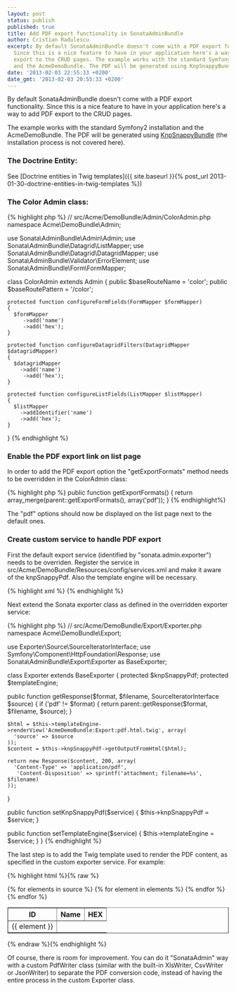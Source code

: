 ```yaml
---
layout: post
status: publish
published: true
title: Add PDF export functionality in SonataAdminBundle
author: Cristian Radulescu
excerpt: By default SonataAdminBundle doesn't come with a PDF export functionality.
  Since this is a nice feature to have in your application here's a way to add PDF
  export to the CRUD pages. The example works with the standard Symfony2 installation
  and the AcmeDemoBundle. The PDF will be generated using KnpSnappyBundle.
date: '2013-02-03 22:55:33 +0200'
date_gmt: '2013-02-03 20:55:33 +0200'
---
```

By default SonataAdminBundle doesn't come with a PDF export functionality. Since this is a nice feature to have in your application here's a way to add PDF export to the CRUD pages.

The example works with the standard Symfony2 installation and the AcmeDemoBundle. The PDF will be generated using [KnpSnappyBundle](https://github.com/KnpLabs/KnpSnappyBundle) (the installation process is not covered here).

### The Doctrine Entity:
See [Doctrine entities in Twig templates]({{ site.baseurl }}{% post_url 2013-01-30-doctrine-entities-in-twig-templates %})

### The Color Admin class:
{% highlight php %}
// src/Acme/DemoBundle/Admin/ColorAdmin.php
namespace Acme\DemoBundle\Admin;

  use Sonata\AdminBundle\Admin\Admin;
  use Sonata\AdminBundle\Datagrid\ListMapper;
  use Sonata\AdminBundle\Datagrid\DatagridMapper;
  use Sonata\AdminBundle\Validator\ErrorElement;
  use Sonata\AdminBundle\Form\FormMapper;
  
  class ColorAdmin extends Admin
  {
    public $baseRouteName = 'color';
    public $baseRoutePattern = '/color';
  
    protected function configureFormFields(FormMapper $formMapper)
    {
      $formMapper
         ->add('name')
         ->add('hex');
    }
  
    protected function configureDatagridFilters(DatagridMapper $datagridMapper)
    {
      $datagridMapper
        ->add('name')
         ->add('hex');
    }
  
    protected function configureListFields(ListMapper $listMapper)
    {
      $listMapper
        ->addIdentifier('name')
        ->add('hex');
    }
  }
{% endhighlight %}

### Enable the PDF export link on list page
In order to add the PDF export option the "getExportFormats" method needs to be overridden in the ColorAdmin class:

{% highlight php %}
public function getExportFormats()
{
  return array_merge(parent::getExportFormats(), array('pdf'));
}
{% endhighlight%}

The "pdf" options should now be displayed on the list page next to the default ones.

### Create custom service to handle PDF export
First the default export service (identified by "sonata.admin.exporter") needs to be overriden. Register the service in src/Acme/DemoBundle/Resources/config/services.xml and make it aware of the knpSnappyPdf. Also the template engine will be necessary.

{% highlight xml %}
<service id="sonata.admin.exporter" class="Acme\DemoBundle\Export\Exporter">
  <call method="setKnpSnappyPdf">
    <argument type="service" id="knp.snappy_pdf" />
  </call>
  <call method="setTemplateEngine">
    <argument type="service" id="templating" />
  </call>
</service>
{% endhighlight %}

Next extend the Sonata exporter class as defined in the overridden exporter service:

{% highlight php %}
// src/Acme/DemoBundle/Export/Exporter.php
namespace Acme\DemoBundle\Export;

use Exporter\Source\SourceIteratorInterface;
use Symfony\Component\HttpFoundation\Response;
use Sonata\AdminBundle\Export\Exporter as BaseExporter;

class Exporter extends BaseExporter
{
  protected $knpSnappyPdf;
  protected $templateEngine;

  public function getResponse($format, $filename, SourceIteratorInterface $source)
  {
    if ('pdf' != $format) {
      return parent::getResponse($format, $filename, $source);
    }

    $html = $this->templateEngine->renderView('AcmeDemoBundle:Export:pdf.html.twig', array(
      'source' => $source
    ));
    $content = $this->knpSnappyPdf->getOutputFromHtml($html);

    return new Response($content, 200, array(
      'Content-Type' => 'application/pdf',
       'Content-Disposition' => sprintf('attachment; filename=%s', $filename)
    ));
  }

  public function setKnpSnappyPdf($service)
  {
    $this->knpSnappyPdf = $service;
  }

  public function setTemplateEngine($service)
  {
    $this->templateEngine = $service;
  }
}
{% endhighlight %}

The last step is to add the Twig template used to render the PDF content, as specified in the custom exporter service. For example:

{% highlight html %}{% raw %}
<!-- src/Acme/DemoBundle/Resources/views/Export/pdf.html.pdf" -->
<table border="1">
  <tr>
    <th>ID</th>
    <th>Name</th>
    <th>HEX</th>
  </tr>
  {% for elements in source %}
    <tr>
      {% for element in elements %}
        <td>{{ element }}</td>
      {% endfor %}
    </tr>
  {% endfor %}
</table>
{% endraw %}{% endhighlight %}

Of course, there is room for improvement. You can do it "SonataAdmin" way with a custom PdfWriter class (similar with the built-in XlsWriter, CsvWriter or JsonWriter) to separate the PDF conversion code, instead of having the entire process in the custom Exporter class.

